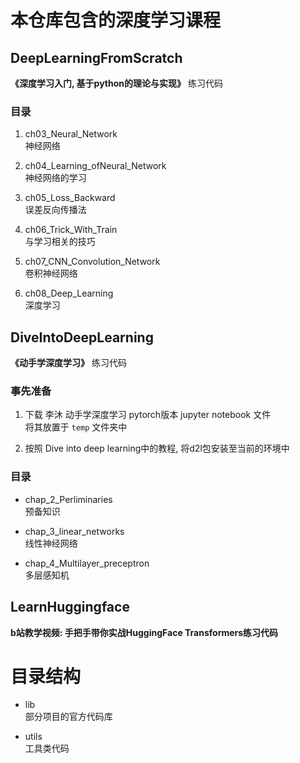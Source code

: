# 本仓库包含的深度学习课程
## DeepLearningFromScratch
**《深度学习入门, 基于python的理论与实现》** 练习代码

### 目录
1. ch03_Neural_Network
<br>神经网络

1. ch04_Learning_ofNeural_Network
<br>神经网络的学习

1. ch05_Loss_Backward
<br>误差反向传播法

1. ch06_Trick_With_Train
<br>与学习相关的技巧

1. ch07_CNN_Convolution_Network
<br>卷积神经网络

1. ch08_Deep_Learning
<br>深度学习


## DiveIntoDeepLearning
**《动手学深度学习》** 练习代码

### 事先准备
1. 下载 李沐 动手学深度学习 pytorch版本 jupyter notebook 文件<br>将其放置于 `temp` 文件夹中

2. 按照 Dive into deep learning中的教程, 将d2l包安装至当前的环境中

### 目录
* chap_2_Perliminaries
<br>预备知识

* chap_3_linear_networks
<br>线性神经网络

* chap_4_Multilayer_preceptron
<br>多层感知机

## LearnHuggingface
**b站教学视频: 手把手带你实战HuggingFace Transformers练习代码**

# 目录结构
* lib
<br>部分项目的官方代码库

* utils
<br>工具类代码